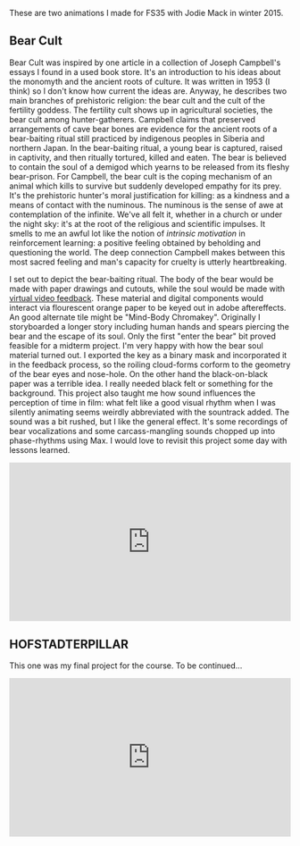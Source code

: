 <!--
.. title: Bear Cult and HOFSTADTERPILLAR
.. slug: bear-cult-and-hofstadterpillar
.. date: 2017-01-11 22:46:32 UTC-05:00
.. tags:
.. category:
.. link:
.. description:
.. type: text
-->
<style>
  .video-wrapper {
   width: 100%;
   display: inline-block;
   position: relative;
  }
  .video-wrapper:after {
      padding-top: 56.25%; /*16:9 ratio*/
      display: block;
      content: '';
  }
  .video {
      position: absolute;
      top: 0; bottom: 0; right: 0; left: 0;
  }
</style>

These are two animations I made for FS35 with Jodie Mack in winter 2015.

## Bear Cult

Bear Cult was inspired by one article in a collection of Joseph Campbell's essays I found in a used book store. It's an introduction to his ideas about the monomyth and the ancient roots of culture. It was written in 1953 (I think) so I don't know how current the ideas are. Anyway, he describes two main branches of prehistoric religion: the bear cult and the cult of the fertility goddess. The fertility cult shows up in agricultural societies, the bear cult among hunter-gatherers. Campbell claims that preserved arrangements of cave bear bones are evidence for the ancient roots of a bear-baiting ritual still practiced by indigenous peoples in Siberia and northern Japan. In the bear-baiting ritual, a young bear is captured, raised in captivity, and then ritually tortured, killed and eaten. The bear is believed to contain the soul of a demigod which yearns to be released from its fleshy bear-prison. For Campbell, the bear cult is the coping mechanism of an animal which kills to survive but suddenly developed empathy for its prey. It's the prehistoric hunter's moral justification for killing: as a kindness and a means of contact with the numinous. The numinous is the sense of awe at contemplation of the infinite. We've all felt it, whether in a church or under the night sky: it's at the root of the religious and scientific impulses. It smells to me an awful lot like the notion of *intrinsic motivation* in reinforcement learning: a positive feeling obtained by beholding and questioning the world. The deep connection Campbell makes between this most sacred feeling and man's capacity for cruelty is utterly heartbreaking.

I set out to depict the bear-baiting ritual. The body of the bear would be made with paper drawings and cutouts, while the soul would be made with [virtual video feedback](../video-feedback). These material and digital components would interact via flourescent orange paper to be keyed out in adobe aftereffects. An good alternate tile might be "Mind-Body Chromakey". Originally I storyboarded a longer story including human hands and spears piercing the bear and the escape of its soul. Only the first "enter the bear" bit proved feasible for a midterm project. I'm very happy with how the bear soul material turned out. I exported the key as a binary mask and incorporated it in the feedback process, so the roiling cloud-forms corform to the geometry of the bear eyes and nose-hole. On the other hand the black-on-black paper was a terrible idea. I really needed black felt or something for the background. This project also taught me how sound influences the perception of time in film: what felt like a good visual rhythm when I was silently animating seems weirdly abbreviated with the sountrack added. The sound was a bit rushed, but I like the general effect. It's some recordings of bear vocalizations and some carcass-mangling sounds chopped up into phase-rhythms using Max. I would love to revisit this project some day with lessons learned.

<div class="video-wrapper">
  <div class="video">
    <iframe src="https://player.vimeo.com/video/199104868" width="100%" height="100%" frameborder="0" webkitallowfullscreen mozallowfullscreen allowfullscreen></iframe>
  </div>
</div>

## HOFSTADTERPILLAR

This one was my final project for the course. To be continued...

<div class="video-wrapper">
  <div class="video">
    <iframe src="https://player.vimeo.com/video/121756116" width="100%" height="100%" frameborder="0" webkitallowfullscreen mozallowfullscreen allowfullscreen></iframe>
  </div>
</div>
